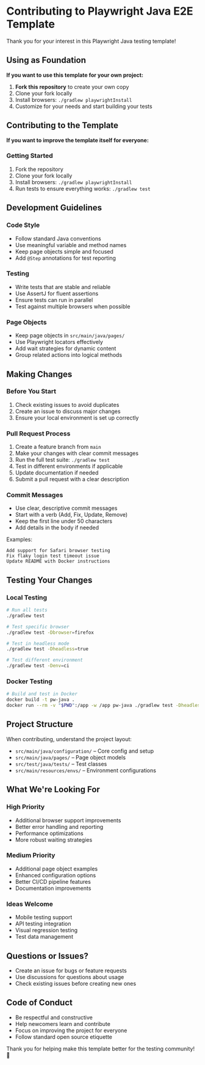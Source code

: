 # Contributing to Playwright Java E2E Template

Thank you for your interest in this Playwright Java testing template! 

## Using as Foundation

**If you want to use this template for your own project:**
1. **Fork this repository** to create your own copy
2. Clone your fork locally
3. Install browsers: `./gradlew playwrightInstall`
4. Customize for your needs and start building your tests

## Contributing to the Template

**If you want to improve the template itself for everyone:**

### Getting Started

1. Fork the repository
2. Clone your fork locally
3. Install browsers: `./gradlew playwrightInstall`
4. Run tests to ensure everything works: `./gradlew test`

## Development Guidelines

### Code Style
- Follow standard Java conventions
- Use meaningful variable and method names
- Keep page objects simple and focused
- Add `@Step` annotations for test reporting

### Testing
- Write tests that are stable and reliable
- Use AssertJ for fluent assertions
- Ensure tests can run in parallel
- Test against multiple browsers when possible

### Page Objects
- Keep page objects in `src/main/java/pages/`
- Use Playwright locators effectively
- Add wait strategies for dynamic content
- Group related actions into logical methods

## Making Changes

### Before You Start
1. Check existing issues to avoid duplicates
2. Create an issue to discuss major changes
3. Ensure your local environment is set up correctly

### Pull Request Process
1. Create a feature branch from `main`
2. Make your changes with clear commit messages
3. Run the full test suite: `./gradlew test`
4. Test in different environments if applicable
5. Update documentation if needed
6. Submit a pull request with a clear description

### Commit Messages
- Use clear, descriptive commit messages
- Start with a verb (Add, Fix, Update, Remove)
- Keep the first line under 50 characters
- Add details in the body if needed

Examples:
```
Add support for Safari browser testing
Fix flaky login test timeout issue
Update README with Docker instructions
```

## Testing Your Changes

### Local Testing
```bash
# Run all tests
./gradlew test

# Test specific browser
./gradlew test -Dbrowser=firefox

# Test in headless mode
./gradlew test -Dheadless=true

# Test different environment
./gradlew test -Denv=ci
```

### Docker Testing
```bash
# Build and test in Docker
docker build -t pw-java .
docker run --rm -v "$PWD":/app -w /app pw-java ./gradlew test -Dheadless=true
```

## Project Structure

When contributing, understand the project layout:
- `src/main/java/configuration/` – Core config and setup
- `src/main/java/pages/` – Page object models
- `src/test/java/tests/` – Test classes
- `src/main/resources/envs/` – Environment configurations

## What We're Looking For

### High Priority
- Additional browser support improvements
- Better error handling and reporting
- Performance optimizations
- More robust waiting strategies

### Medium Priority
- Additional page object examples
- Enhanced configuration options
- Better CI/CD pipeline features
- Documentation improvements

### Ideas Welcome
- Mobile testing support
- API testing integration
- Visual regression testing
- Test data management

## Questions or Issues?

- Create an issue for bugs or feature requests
- Use discussions for questions about usage
- Check existing issues before creating new ones

## Code of Conduct

- Be respectful and constructive
- Help newcomers learn and contribute
- Focus on improving the project for everyone
- Follow standard open source etiquette

Thank you for helping make this template better for the testing community! 🚀